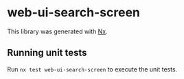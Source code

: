 # web-ui-search-screen

This library was generated with [Nx](https://nx.dev).

## Running unit tests

Run `nx test web-ui-search-screen` to execute the unit tests.
